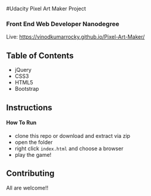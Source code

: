 #Udacity Pixel Art Maker Project
### Front End Web Developer Nanodegree

Live: https://vinodkumarrocky.github.io/Pixel-Art-Maker/

## Table of Contents

* jQuery
* CSS3
* HTML5
* Bootstrap

## Instructions

#### How To Run

* clone this repo or download and extract via zip
* open the folder
* right click `index.html` and choose a browser
* play the game!

## Contributing

All are welcome!!
